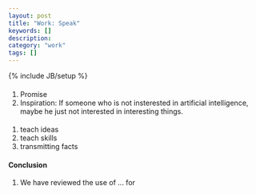 ```yaml
---
layout: post
title: "Work: Speak"
keywords: []
description: 
category: "work"
tags: []
---
```

{% include JB/setup %}


####
1. Promise
2. Inspiration: If someone who is not insterested in artificial intelligence,
   maybe he just not interested in interesting things.


####
1. teach ideas
2. teach skills
3. transmitting facts


#### Conclusion
1. We have reviewed the use of ... for
